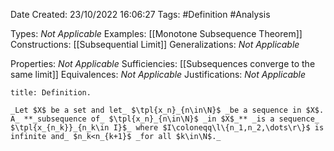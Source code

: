 <div class="topSpace"></div>

Date Created: 23/10/2022 16:06:27
Tags: #Definition #Analysis

Types: _Not Applicable_
Examples: [[Monotone Subsequence Theorem]]
Constructions: [[Subsequential Limit]]
Generalizations: _Not Applicable_

Properties: _Not Applicable_
Sufficiencies: [[Subsequences converge to the same limit]]
Equivalences: _Not Applicable_
Justifications: _Not Applicable_

``` ad-Definition
title: Definition.

_Let $X$ be a set and let_ $\tpl{x_n}_{n\in\N}$ _be a sequence in $X$. A_ **_subsequence of_ $\tpl{x_n}_{n\in\N}$ _in $X$_** _is a sequence_ $\tpl{x_{n_k}}_{n_k\in I}$_ where $I\coloneqq\l\{n_1,n_2,\dots\r\}$ is infinite and_ $n_k<n_{k+1}$ _for all $k\in\N$._

```
